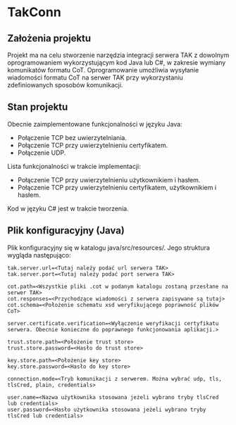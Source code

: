 # TakConn
## Założenia projektu

Projekt ma na celu stworzenie narzędzia integracji serwera TAK z dowolnym oprogramowaniem wykorzystującym kod Java lub C#, w zakresie wymiany komunikatów formatu CoT. 
Oprogramowanie umożliwia wysyłanie wiadomości formatu CoT na serwer TAK przy wykorzystaniu zdefiniowanych sposobów komunikacji.

## Stan projektu

Obecnie zaimplementowane funkcjonalności w języku Java:
- Połączenie TCP bez uwierzytelniania.
- Połączenie TCP przy uwierzytelnieniu certyfikatem.
- Połączenie UDP.

Lista funkcjonalności w trakcie implementacji:
- Połączenie TCP przy uwierzytelnieniu użytkownikiem i hasłem.
- Połączenie TCP przy uwierzytelnieniu certyfikatem, użytkownikiem i hasłem.

Kod w języku C# jest w trakcie tworzenia.

## Plik konfiguracyjny (Java)

Plik konfiguracyjny się w katalogu java/src/resources/. Jego struktura wygląda następująco:

    tak.server.url=<Tutaj należy podać url serwera TAK>
    tak.server.port=<Tutaj należy podać port serwera TAK>

    cot.path=<Wszystkie pliki .cot w podanym katalogu zostaną przesłane na serwer TAK>
    cot.responses=<Przychodzące wiadomości z serwera zapisywane są tutaj>
    cot.schema=<Położenie schematu xsd weryfikującego poprawność plików CoT>

    server.certificate.verification=<Wyłączenie weryfikacji certyfikatu serwera. Obecnie konieczne do poprawnego funkcjonowania aplikacji.>

    trust.store.path=<Położenie trust store>
    trust.store.password=<Hasło do trust store>

    key.store.path=<Położenie key store>
    key.store.password=<Hasło do key store>

    connection.mode=<Tryb komunikacji z serwerem. Można wybrać udp, tls, tlsCred, plain, credentials>

    user.name=<Nazwa użytkownika stosowana jeżeli wybrano tryby tlsCred lub credentials>
    user.password=<Hasło użytkownika stosowana jeżeli wybrano tryby tlsCred lub credentials>